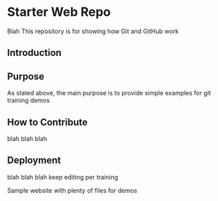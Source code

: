 # Starter Web Repo

Blah This repository is for showing how Git and GitHub work

## Introduction
## Purpose
As stated above, the main purpose is to provide simple examples for git training demos
## How to Contribute
blah blah blah
## Deployment
blah blah blah
keep editing per training

Sample website with plenty of files for demos
